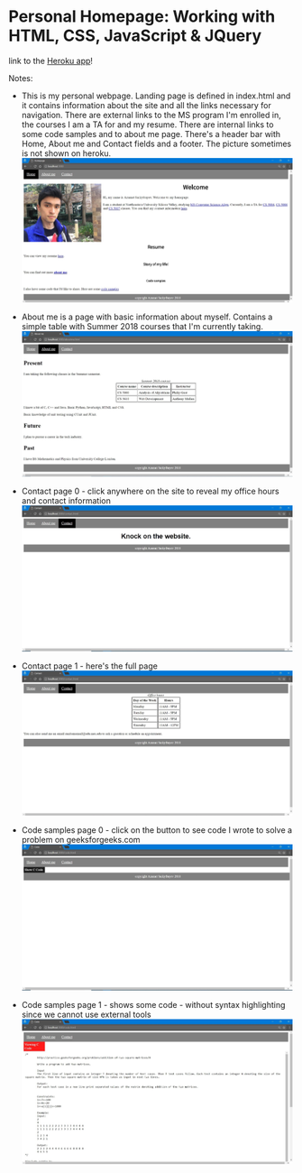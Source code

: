 # <a name="homepage"></a>Personal Homepage: Working with HTML, CSS, JavaScript & JQuery

link to the [Heroku app](https://azamatsarkytbayev.herokuapp.com/)!

Notes:

- This is my personal webpage. Landing page is defined in index.html and it 
contains information about the site and all the links necessary for navigation. 
There are external links to the MS program I'm enrolled in, the courses I am a TA for and 
my resume. There are internal links to some code samples and to about me page. 
There's a header bar with Home, About me and Contact fields 
and a footer. The picture sometimes is not shown on heroku.
![homepage](/images/homepage.jpg)

- About me is a page with basic information about myself. Contains a simple table 
with Summer 2018 courses that I'm currently taking.
![about_me](/images/about_me.jpg)

- Contact page 0 - click anywhere on the site to reveal my office hours and contact
information
![contact_0](/images/contact_0.jpg)

- Contact page 1 - here's the full page
![contact_1](/images/contact_1.jpg)

- Code samples page 0 - click on the button to see code I wrote to solve a problem
on geeksforgeeks.com
![code_samples_0](/images/code_samples_0.jpg)

- Code samples page 1 - shows some code - without syntax highlighting since we cannot
use external tools
![code_samples_1](/images/code_samples_1.jpg)
